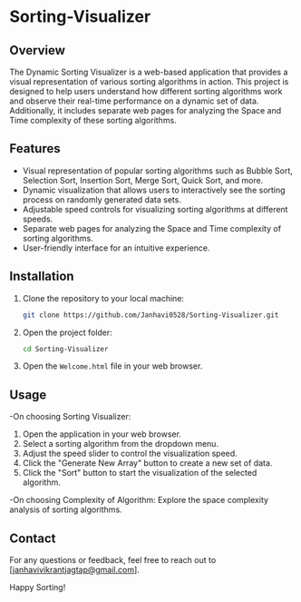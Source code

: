 # Sorting-Visualizer

## Overview

The Dynamic Sorting Visualizer is a web-based application that provides a visual representation of various sorting algorithms in action. This project is designed to help users understand how different sorting algorithms work and observe their real-time performance on a dynamic set of data. Additionally, it includes separate web pages for analyzing the Space and Time complexity of these sorting algorithms.

## Features

- Visual representation of popular sorting algorithms such as Bubble Sort, Selection Sort, Insertion Sort, Merge Sort, Quick Sort, and more.
- Dynamic visualization that allows users to interactively see the sorting process on randomly generated data sets.
- Adjustable speed controls for visualizing sorting algorithms at different speeds.
- Separate web pages for analyzing the Space and Time complexity of sorting algorithms.
- User-friendly interface for an intuitive experience.

## Installation

1. Clone the repository to your local machine:

    ```bash
    git clone https://github.com/Janhavi0528/Sorting-Visualizer.git
    ```

2. Open the project folder:

    ```bash
    cd Sorting-Visualizer
    ```

3. Open the `Welcome.html` file in your web browser.

## Usage

-On choosing Sorting Visualizer:
1. Open the application in your web browser.
2. Select a sorting algorithm from the dropdown menu.
3. Adjust the speed slider to control the visualization speed.
4. Click the "Generate New Array" button to create a new set of data.
5. Click the "Sort" button to start the visualization of the selected algorithm.

-On choosing Complexity of Algorithm:
Explore the space complexity analysis of sorting algorithms.

## Contact

For any questions or feedback, feel free to reach out to [janhavivikrantjagtap@gmail.com].

Happy Sorting!
